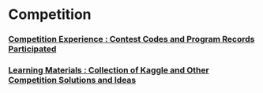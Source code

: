 # Competition
### [Competition Experience : Contest Codes and Program Records Participated](https://github.com/XiN0919/Competition/tree/main/Competition%20Experience)



### [Learning Materials : Collection of Kaggle and Other Competition Solutions and Ideas](https://github.com/XiN0919/Competition/tree/main/Learning%20Materials)

